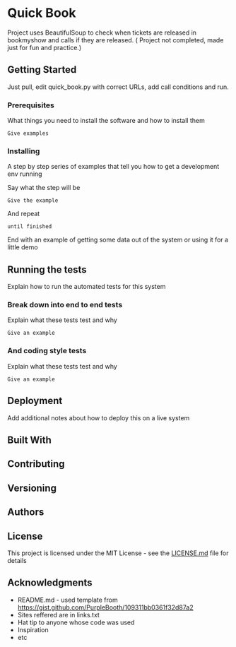 # Quick Book

Project uses BeautifulSoup to check when tickets are released in bookmyshow and calls if they are released.
( Project not completed, made just for fun and practice.)

## Getting Started

Just pull, edit quick_book.py with correct URLs, add call conditions and run.

### Prerequisites

What things you need to install the software and how to install them

```
Give examples
```

### Installing

A step by step series of examples that tell you how to get a development env running

Say what the step will be

```
Give the example
```

And repeat

```
until finished
```

End with an example of getting some data out of the system or using it for a little demo

## Running the tests

Explain how to run the automated tests for this system

### Break down into end to end tests

Explain what these tests test and why

```
Give an example
```

### And coding style tests

Explain what these tests test and why

```
Give an example
```

## Deployment

Add additional notes about how to deploy this on a live system

## Built With



## Contributing



## Versioning



## Authors

<!--* **Billie Thompson** - *Initial work* - [PurpleBooth](https://github.com/PurpleBooth)-->

<!--See also the list of [contributors](https://github.com/your/project/contributors) who participated in this project.-->

## License

This project is licensed under the MIT License - see the [LICENSE.md](LICENSE.md) file for details

## Acknowledgments

* README.md - used template from https://gist.github.com/PurpleBooth/109311bb0361f32d87a2
* Sites reffered are in links.txt
* Hat tip to anyone whose code was used
* Inspiration
* etc
